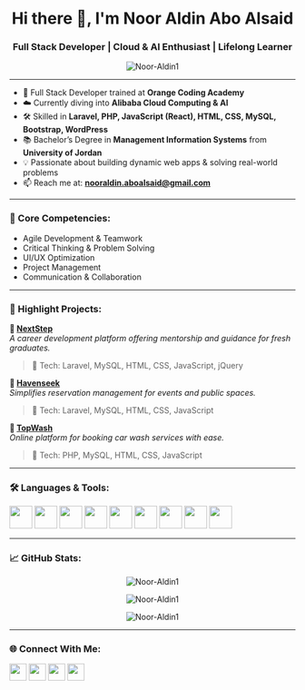 <h1 align="center">Hi there 👋, I'm Noor Aldin Abo Alsaid</h1>
<h3 align="center">Full Stack Developer | Cloud & AI Enthusiast | Lifelong Learner</h3>

<p align="center">
  <img src="https://komarev.com/ghpvc/?username=Noor-Aldin1&label=Profile%20views&color=0e75b6&style=flat" alt="Noor-Aldin1" />
</p>

---

- 💼 Full Stack Developer trained at **Orange Coding Academy**
- ☁️ Currently diving into **Alibaba Cloud Computing & AI**
- 🛠️ Skilled in **Laravel, PHP, JavaScript (React), HTML, CSS, MySQL, Bootstrap, WordPress**
- 📚 Bachelor’s Degree in **Management Information Systems** from **University of Jordan**
- 💡 Passionate about building dynamic web apps & solving real-world problems
- 📫 Reach me at: **nooraldin.aboalsaid@gmail.com**

---

### 🧠 Core Competencies:
- Agile Development & Teamwork
- Critical Thinking & Problem Solving
- UI/UX Optimization
- Project Management
- Communication & Collaboration

---

### 🚀 Highlight Projects:

**🔹 [NextStep](https://github.com/Noor-Aldin1/NextStep)**  
_A career development platform offering mentorship and guidance for fresh graduates._  
> 🔧 Tech: Laravel, MySQL, HTML, CSS, JavaScript, jQuery

**🔹 [Havenseek](https://github.com/Noor-Aldin1/Havenseek)**  
_Simplifies reservation management for events and public spaces._  
> 🔧 Tech: Laravel, MySQL, HTML, CSS, JavaScript

**🔹 [TopWash](https://github.com/Noor-Aldin1/TopWash)**  
_Online platform for booking car wash services with ease._  
> 🔧 Tech: PHP, MySQL, HTML, CSS, JavaScript

---

### 🛠️ Languages & Tools:
<p>
  <img src="https://cdn.jsdelivr.net/gh/devicons/devicon/icons/php/php-original.svg" width="40" />
  <img src="https://cdn.jsdelivr.net/gh/devicons/devicon/icons/laravel/laravel-plain.svg" width="40" />
  <img src="https://cdn.jsdelivr.net/gh/devicons/devicon/icons/javascript/javascript-original.svg" width="40" />
  <img src="https://cdn.jsdelivr.net/gh/devicons/devicon/icons/react/react-original.svg" width="40" />
  <img src="https://cdn.jsdelivr.net/gh/devicons/devicon/icons/html5/html5-original.svg" width="40" />
  <img src="https://cdn.jsdelivr.net/gh/devicons/devicon/icons/css3/css3-original.svg" width="40" />
  <img src="https://cdn.jsdelivr.net/gh/devicons/devicon/icons/mysql/mysql-original.svg" width="40" />
  <img src="https://cdn.jsdelivr.net/gh/devicons/devicon/icons/bootstrap/bootstrap-original.svg" width="40" />
  <img src="https://cdn.jsdelivr.net/gh/devicons/devicon/icons/wordpress/wordpress-plain.svg" width="40" />
</p>

---

### 📈 GitHub Stats:
<p align="center">
  <img src="https://github-readme-stats.vercel.app/api?username=Noor-Aldin1&show_icons=true&theme=radical" alt="Noor-Aldin1" />
</p>
<p align="center">
  <img src="https://github-readme-streak-stats.herokuapp.com/?user=Noor-Aldin1&theme=radical" alt="Noor-Aldin1" />
</p>
<p align="center">
  <img src="https://github-readme-stats.vercel.app/api/top-langs/?username=Noor-Aldin1&layout=compact&theme=radical" alt="Noor-Aldin1" />
</p>

---

### 🌐 Connect With Me:
<p>
  <a href="mailto:nooraldin.aboalsaid@gmail.com"><img src="https://img.icons8.com/ios-filled/50/000000/email.png" width="30" /></a>
  <a href="https://www.linkedin.com/in/noor-aldin-abo-alsaid-253387293/" target="_blank"><img src="https://cdn.jsdelivr.net/gh/devicons/devicon/icons/linkedin/linkedin-original.svg" width="30" /></a>
  <a href="https://github.com/Noor-Aldin1"><img src="https://cdn.jsdelivr.net/gh/devicons/devicon/icons/github/github-original.svg" width="30" /></a>
  <a href="https://noor-aldin1.github.io/MyCollection/" target="_blank"><img src="https://img.icons8.com/ios-filled/50/000000/domain.png" width="30" /></a>
</p>
